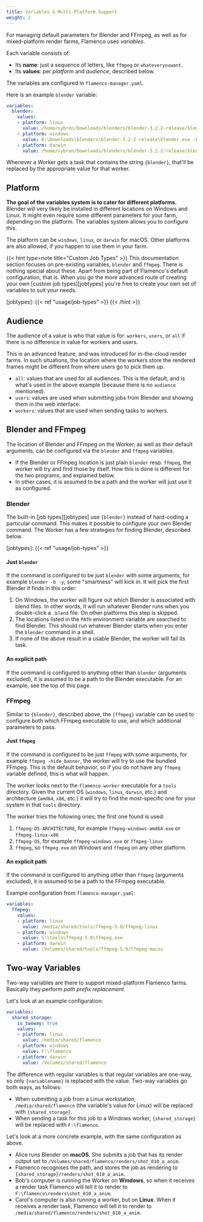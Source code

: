 ```yaml
---
title: Variables & Multi-Platform Support
weight: 2
---
```


For managing default parameters for Blender and FFmpeg, as well as for
mixed-platform render farms, Flamenco uses *variables*.

Each variable consists of:

- Its **name**: just a sequence of letters, like `ffmpeg` or `whateveryouwant`.
- Its **values**: per *platform* and *audience*, described below.

The variables are configured in `flamenco-manager.yaml`.

Here is an example `blender` variable:

```yaml
variables:
  blender:
    values:
    - platform: linux
      value: /home/sybren/Downloads/blenders/blender-3.2.2-release/blender -b -y
    - platform: windows
      value: B:\Downloads\blenders\blender-3.2.2-release\blender.exe -b -y
    - platform: darwin
      value: /home/sybren/Downloads/blenders/blender-3.2.2-release/blender -b -y
```

Whenever a Worker gets a task that contains the string `{blender}`, that'll be
replaced by the appropriate value for that worker.

## Platform

**The goal of the variables system is to cater for different platforms.**
Blender will very likely be installed in different locations on Windows and
Linux. It might even require some different parameters for your farm, depending
on the platform. The variables system allows you to configure this.

The platform can be `windows`, `linux`, or `darwin` for macOS. Other platforms
are also allowed, if you happen to use them in your farm.

{{< hint type=note title="Custom Job Types" >}}
This documentation section focuses on pre-existing variables, `blender` and
`ffmpeg`. There is nothing special about these. Apart from being part of
Flamenco's default configuration, that is. When you go the more advanced route
of creating your own [custom job types][jobtypes] you're free to create your own
set of variables to suit your needs.

[jobtypes]: {{< ref "usage/job-types" >}}
{{< /hint >}}

## Audience

The audience of a value is who that value is for: `workers`, `users`, or `all`
if there is no difference in value for workers and users.

This is an advanced feature, and was introduced for in-the-cloud render farms.
In such situations, the location where the workers store the rendered frames
might be different from where users go to pick them up.

- `all`: values that are used for all audiences. This is the default, and is
  what's used in the above example (because there is no `audience` mentioned).
- `users`: values are used when submitting jobs from Blender and showing them in
  the web interface.
- `workers`: values that are used when sending tasks to workers.

## Blender and FFmpeg

The location of Blender and FFmpeg on the Worker, as well as their default
arguments, can be configured via the `blender` and `ffmpeg` variables.

- If the Blender or FFmpeg location is just plain `blender` resp. `ffmpeg`, the
  worker will try and find those by itself. How this is done is different for
  the two programs, and explained below.
- In other cases, it is assumed to be a path and the worker will just use it as
  configured.

### Blender

The built-in [job types][jobtypes] use `{blender}` instead of hard-coding a
particular command. This makes it possible to configure your own Blender
command. The Worker has a few strategies for finding Blender, described below.

[jobtypes]: {{< ref "usage/job-types" >}}

#### Just `blender`

If the command is configured to be just `blender` with some arguments, for
example `blender -b -y`, some "smartness" will kick in. It will pick the first
Blender it finds in this order:

1. On Windows, the worker will figure out which Blender is associated with blend
   files. In other words, it will run whatever Blender runs when you
   double-click a `.blend` file. On other platforms this step is skipped.
2. The locations listed in the `PATH` environment variable are searched to find
   Blender. This should run whatever Blender starts when you enter the `blender`
   command in a shell.
3. If none of the above result in a usable Blender, the worker will fail its task.

#### An explicit path

If the command is configured to anything other than `blender` (arguments
excluded), it is assumed to be a path to the Blender executable. For an example,
see the top of this page.

### FFmpeg

Similar to `{blender}`, described above, the `{ffmpeg}` variable can be used to
configure both which FFmpeg executable to use, and which additional parameters
to pass.

#### Just `ffmpeg`

If the command is configured to be just `ffmpeg` with some arguments, for
example `ffmpeg -hide_banner`, the worker will try to use the bundled FFmpeg.
This is the default behavior, so if you do not have any `ffmpeg` variable
defined, this is what will happen.

The worker looks next to the `flamenco-worker` executable for a `tools`
directory. Given the current OS (`windows`, `linux`, `darwin`, etc.) and
architecture (`amd64`, `x86`, etc.) it will try to find the most-specific one
for your system in that `tools` directory.

The worker tries the following ones; the first one found is used:

1. `ffmpeg-OS-ARCHITECTURE`, for example `ffmpeg-windows-amd64.exe` or `ffmpeg-linux-x86`
2. `ffmpeg-OS`, for example `ffmpeg-windows.exe` or `ffmpeg-linux`
3. `ffmpeg`, so `ffmpeg.exe` on Windows and `ffmpeg` on any other platform.

#### An explicit path

If the command is configured to anything other than `ffmpeg` (arguments
excluded), it is assumed to be a path to the FFmpeg executable.

Example configuration from `flamenco-manager.yaml`:

```yaml
variables:
  ffmpeg:
    values:
    - platform: linux
      value: /media/shared/tools/ffmpeg-5.0/ffmpeg-linux
    - platform: windows
      value: S:\tools\ffmpeg-5.0\ffmpeg.exe
    - platform: darwin
      value: /Volumes/shared/tools/ffmpeg-5.0/ffmpeg-macos
```

## Two-way Variables

Two-way variables are there to support mixed-platform Flamenco farms. Basically
they perform *path prefix replacement*.

Let's look at an example configuration:

```yaml
variables:
  shared_storage:
    is_twoway: true
    values:
    - platform: linux
      value: /media/shared/flamenco
    - platform: windows
      value: F:\flamenco
    - platform: darwin
      value: /Volumes/shared/flamenco
```

The difference with regular variables is that regular variables are one-way, so
only `{variablename}` is replaced with the value. Two-way variables go both ways, as follows:

- When submitting a job from a Linux workstation, `/media/shared/flamenco` (the
  variable's value for Linux) will be replaced with `{shared_storage}`.
- When sending a task for this job to a Windows worker, `{shared_storage}` will
  be replaced with `F:\flamenco`.

Let's look at a more concrete example, with the same configuration as above.

- Alice runs Blender on **macOS**. She submits a job that has its render output set
  to `/Volumes/shared/flamenco/renders/shot_010_a_anim`.
- Flamenco recognises the path, and stores the job as rendering to
  `{shared_storage}/renders/shot_010_a_anim`.
- Bob's computer is running the Worker on **Windows**, so when it receives a render
  task Flamenco will tell it to render to
  `F:\flamenco\renders\shot_010_a_anim`.
- Carol's computer is also running a worker, but on **Linux**. When it receives a
  render task, Flamenco will tell it to render to
  `/media/shared/flamenco/renders/shot_010_a_anim`.
